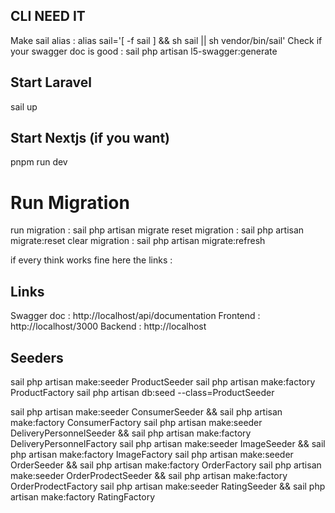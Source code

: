 ## CLI NEED IT
Make sail alias :  alias sail='[ -f sail ] && sh sail || sh vendor/bin/sail'
Check if your swagger doc is good : sail php artisan l5-swagger:generate

## Start Laravel 
sail up

## Start Nextjs (if you want)
pnpm run dev 

# Run Migration
run migration : sail php artisan migrate
reset migration : sail php artisan migrate:reset
clear migration : sail php artisan migrate:refresh 

if every think works fine here the links :

## Links 

Swagger doc : http://localhost/api/documentation
Frontend : http://localhost/3000
Backend : http://localhost

## Seeders 
sail php artisan make:seeder ProductSeeder
sail php artisan make:factory ProductFactory
sail php artisan db:seed --class=ProductSeeder

  sail php artisan make:seeder ConsumerSeeder && sail php artisan make:factory  ConsumerFactory
  sail php artisan make:seeder DeliveryPersonnelSeeder && sail php artisan make:factory  DeliveryPersonnelFactory
   sail php artisan make:seeder ImageSeeder && sail php artisan make:factory ImageFactory
    sail php artisan make:seeder OrderSeeder && sail php artisan make:factory  OrderFactory
     sail php artisan make:seeder OrderProdectSeeder && sail php artisan make:factory  OrderProdectFactory
      sail php artisan make:seeder RatingSeeder && sail php artisan make:factory  RatingFactory
  